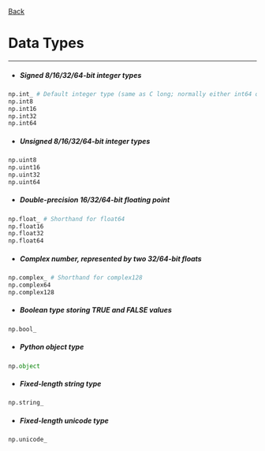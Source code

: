 [Back](../numpy.md)

# Data Types
---


- ##### Signed 8/16/32/64-bit integer types
```python
np.int_ # Default integer type (same as C long; normally either int64 or int32)
np.int8
np.int16
np.int32
np.int64
```
- ##### Unsigned 8/16/32/64-bit integer types
```python
np.uint8
np.uint16
np.uint32
np.uint64
```
- ##### Double-precision 16/32/64-bit floating point
```python
np.float_ # Shorthand for float64
np.float16
np.float32
np.float64
```
- ##### Complex number, represented by two 32/64-bit floats
```python
np.complex_ # Shorthand for complex128
np.complex64
np.complex128
```
- ##### Boolean type storing TRUE and FALSE values
```python
np.bool_
```
- ##### Python object type
```python
np.object
```
- ##### Fixed-length string type
```python
np.string_
```
- ##### Fixed-length unicode type
```python
np.unicode_
```